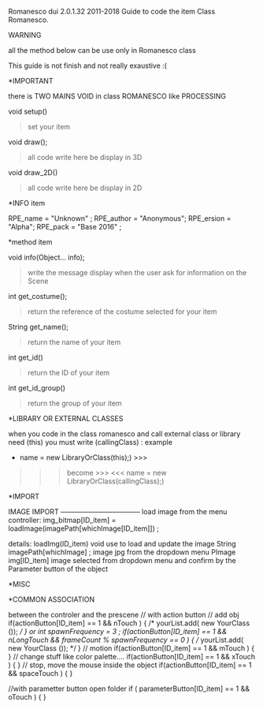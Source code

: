 

Romanesco dui 2.0.1.32
2011-2018
Guide to code the item Class Romanesco.

WARNING

all the method below can be use only in Romanesco class

This guide is not finish and not really exaustive :(


*IMPORTANT

there is TWO MAINS VOID in class ROMANESCO like PROCESSING

void setup()
> set your item

void draw();
> all code write here be display in 3D

void draw_2D()
>all code write here be display in 2D



*INFO item

RPE_name = "Unknown" ;
RPE_author = "Anonymous";
RPE_ersion = "Alpha";
RPE_pack = "Base 2016" ; 





*method item

void info(Object... info);
>write the message display when the user ask for information on the Scene

int get_costume();
>return the reference of the costume selected for your item

String get_name();
>return the name of your item

int get_id()
>return the ID of your item

int get_id_group()
>return the group of your item









*LIBRARY OR EXTERNAL CLASSES

when you code in the class romanesco and call external class or library need (this) you must write (callingClass) :
example 
* name = new LibraryOrClass(this);) >>>
>>> become >>>
<<< name = new LibraryOrClass(callingClass);)

















*IMPORT

IMAGE IMPORT
–––––––––––––––––––––––
load image from the menu controller:
img_bitmap[ID_item] = loadImage(imagePath[whichImage[ID_item]]) ;

details:
loadImg(ID_item) void use to load and update the image
String imagePath[whichImage] ; image jpg from the dropdown menu
PImage img[ID_item] image selected from dropdown menu and confirm by the Parameter button of the object












*MISC



*COMMON ASSOCIATION 

between the controler and the prescene
// with action button
// add obj
if(actionButton[ID_item] == 1 && nTouch ) { /* yourList.add( new YourClass ()); */ }
or
int spawnFrequency = 3 ; 
if(actionButton[ID_item] == 1 && nLongTouch && frameCount % spawnFrequency == 0 ) { /* yourList.add( new YourClass ()); */ }
// motion
if(actionButton[ID_item] == 1 && mTouch ) { }
// change stuff like color palette....
if(actionButton[ID_item] == 1 && xTouch ) { }
// stop, move the mouse inside the object
if(actionButton[ID_item] == 1 && spaceTouch ) { }

//with parametter button
open folder
if ( parameterButton[ID_item] == 1 && oTouch ) { }